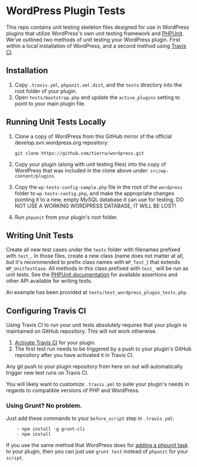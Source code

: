 WordPress Plugin Tests
======================

This repo contains unit testing skeleton files designed for use in WordPress
plugins that utilize WordPress's own unit testing framework and
[PHPUnit](https://github.com/sebastianbergmann/phpunit/). We've outlined two
methods of unit testing your WordPress plugin. First within a local installation
of WordPress, and a second method using [Travis CI](http://travis-ci.org/).

Installation
------------

1. Copy `.travis.yml`, `phpunit.xml.dist`, and the `tests` directory into the
   root folder of your plugin.
2. Open `tests/bootstrap.php` and update the `active_plugins` setting to point
   to your main plugin file.

Running Unit Tests Locally
--------------------------

1. Clone a copy of WordPress from this GitHub mirror of the official
   develop.svn.wordpress.org repository:

   ```git clone https://github.com/tierra/wordpress.git```

2. Copy your plugin (along with unit testing files) into the copy of WordPress
   that was included in the clone above under: `src/wp-content/plugins`
3. Copy the `wp-tests-config-sample.php` file in the root of the `wordpress`
   folder to `wp-tests-config.php`, and make the appropriate changes pointing
   it to a new, empty MySQL database it can use for testing. DO NOT USE A
   WORKING WORDPRESS DATABASE, IT WILL BE LOST!
4. Run `phpunit` from your plugin's root folder.

Writing Unit Tests
------------------

Create all new test cases under the `tests` folder with filenames prefixed with
`test_`. In those files, create a new class (name does not matter at all, but
it's recommended to prefix class names with `WP_Test_`) that extends
`WP_UnitTestCase`. All methods in this class prefixed with `test_` will be run
as unit tests. See the [PHPUnit documentation](http://www.phpunit.de/manual/current/en/)
for available assertions and other API available for writing tests.

An example has been provided at `tests/test_wordpress_plugin_tests.php`.

Configuring Travis CI
---------------------

Using Travis CI to run your unit tests absolutely requires that your plugin
is maintained on GitHub repository. This will not work otherwise.

1. [Activate Travis CI](http://travis-ci.org/profile) for your plugin.
2. The first test run needs to be triggered by a push to your plugin's GitHub
   repository after you have activated it in Travis CI.

Any git push to your plugin repository from here on out will automatically
trigger new test runs on Travis CI.

You will likely want to customize `.travis.yml` to suite your plugin's needs in
regards to compatible versions of PHP and WordPress.

### Using Grunt? No problem.

Just add these commands to your `before_script` step in `.travis.yml`:

```
    - npm install -g grunt-cli
    - npm install
```

If you use the same method that WordPress does for
[adding a phpunit task](http://core.trac.wordpress.org/browser/trunk/Gruntfile.js)
to your plugin, then you can just use `grunt test` instead of `phpunit` for your
`script`.
